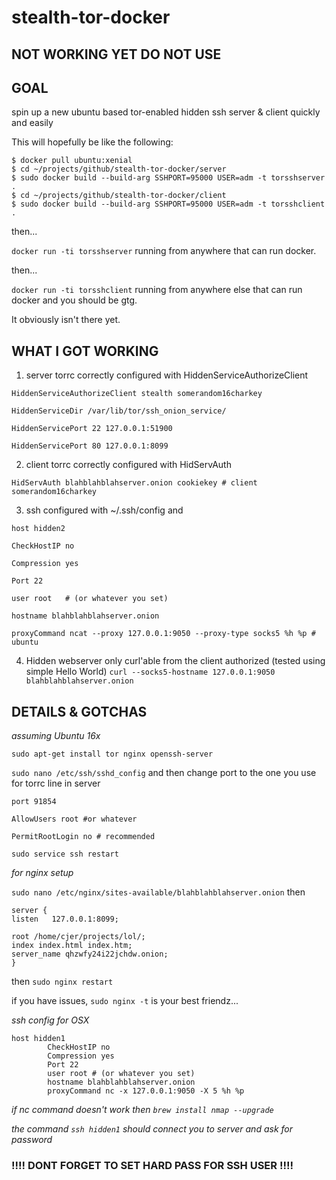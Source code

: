 # stealth-tor-docker
## NOT WORKING YET DO NOT USE

## GOAL   
spin up a new ubuntu based tor-enabled hidden ssh server & client quickly and easily

This will hopefully be like the following:

```
$ docker pull ubuntu:xenial
$ cd ~/projects/github/stealth-tor-docker/server
$ sudo docker build --build-arg SSHPORT=95000 USER=adm -t torsshserver .
$ cd ~/projects/github/stealth-tor-docker/client
$ sudo docker build --build-arg SSHPORT=95000 USER=adm -t torsshclient .
```
then...

`docker run -ti torsshserver` running from anywhere that can run docker.

then...

`docker run -ti torsshclient` running from anywhere else that can run docker and you should be gtg.

It obviously isn't there yet.

## WHAT I GOT WORKING

1. server torrc correctly configured with HiddenServiceAuthorizeClient
  ```
  HiddenServiceAuthorizeClient stealth somerandom16charkey    
  
  HiddenServiceDir /var/lib/tor/ssh_onion_service/   
  
  HiddenServicePort 22 127.0.0.1:51900 
  
  HiddenServicePort 80 127.0.0.1:8099
  ```
2. client torrc correctly configured with HidServAuth 
  ```
  HidServAuth blahblahblahserver.onion cookiekey # client somerandom16charkey
  ```

3. ssh configured with ~/.ssh/config and 
  ```
  host hidden2   
  
  CheckHostIP no   
  
  Compression yes   
  
  Port 22 
  
  user root   # (or whatever you set)
  
  hostname blahblahblahserver.onion   
  
  proxyCommand ncat --proxy 127.0.0.1:9050 --proxy-type socks5 %h %p # ubuntu
  ```
4. Hidden webserver only curl'able from the client authorized (tested using simple Hello World) `curl --socks5-hostname 127.0.0.1:9050 blahblahblahserver.onion`

## DETAILS & GOTCHAS

_assuming Ubuntu 16x_

`sudo apt-get install tor nginx openssh-server`

`sudo nano /etc/ssh/sshd_config` and then change port to the one you use for torrc line in server

`port 91854` 

`AllowUsers root #or whatever`

`PermitRootLogin no # recommended`

`sudo service ssh restart`

_for nginx setup_

`sudo nano /etc/nginx/sites-available/blahblahblahserver.onion` then   

```
server {
listen   127.0.0.1:8099;

root /home/cjer/projects/lol/;
index index.html index.htm;
server_name qhzwfy24i22jchdw.onion;
}
```
then `sudo nginx restart`

if you have issues, `sudo nginx -t` is your best friendz...

_ssh config for OSX_

```
host hidden1
        CheckHostIP no
        Compression yes
        Port 22
        user root # (or whatever you set)
        hostname blahblahblahserver.onion
        proxyCommand nc -x 127.0.0.1:9050 -X 5 %h %p
```

_if nc command doesn't work then `brew install nmap --upgrade`_

_the command `ssh hidden1` should connect you to server and ask for password_

### !!!! DONT FORGET TO SET HARD PASS FOR SSH USER !!!!
